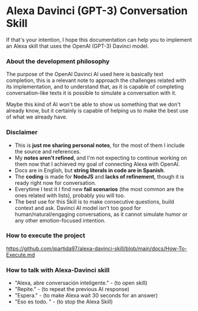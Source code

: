 # Alexa Davinci (GPT-3) Conversation Skill

If that's your intention, I hope this documentation can help you to implement an Alexa skill that uses the OpenAI (GPT-3) Davinci model.

### About the development philosophy

The purpose of the OpenAI Davinci AI used here is basically text completion, this is a relevant note to approach the challenges related with its implementation, and to understand that, as it is capable of completing conversation-like texts it is possible to simulate a conversation with it.

Maybe this kind of AI won't be able to show us something that we don't already know, but it certainly is capable of helping us to make the best use of what we already have.

### Disclaimer
- This is **just me sharing personal notes**, for the most of them I include the source and references.
- My **notes aren't refined**, and I'm not expecting to continue working on them now that I achieved my goal of connecting Alexa with OpenAI.
- Docs are in English, but **string literals in code are in Spanish**.
- The **coding** is made for **NodeJS** and **lacks of refinement**, though it is ready right now for conversation.
- Everytime I test it I find new **fail scenarios** (the most common are the ones related with lists), probably you will too.
- The best use for this Skill is to make consecutive questions, build context and ask. Davinci AI model isn't too good for human/natural/engaging conversations, as it cannot simulate humor or any other emotion-focused intention.

### How to execute the project
https://github.com/jpartida97/alexa-davinci-skill/blob/main/docs/How-To-Execute.md

### How to talk with Alexa-Davinci skill
- "Alexa, abre conversación inteligente." - (to open skill)
- "Repite." - (to repeat the previous AI response)
- "Espera." - (to make Alexa wait 30 seconds for an answer)
- "Eso es todo. " - (to stop the Alexa Skill)
